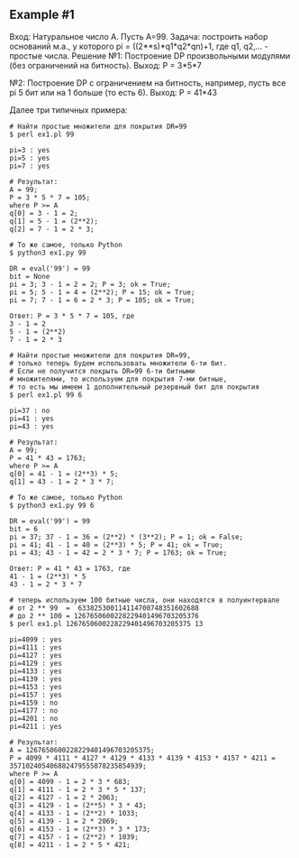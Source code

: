 Example #1
--------------

Вход: Натуральное число А. Пусть А=99.
Задача: построить набор оснований м.а., у которого pi = ((2\*\*s)\*q1\*q2\*qn)+1,
где q1, q2,... - простые числа.
Решение №1: Построение DP произвольными модулями (без ограничений на битность).
Выход: P = 3\*5\*7

№2: Построение DP с ограничением на битность, например, пусть все pi 5 бит или на 1 больше (то есть 6).
Выход: P = 41\*43

Далее три типичных примера:

```Shell
# Найти простые множители для покрытия DR=99
$ perl ex1.pl 99

pi=3 : yes
pi=5 : yes
pi=7 : yes

# Результат:
A = 99;
P = 3 * 5 * 7 = 105;
where P >= A
q[0] = 3 - 1 = 2;
q[1] = 5 - 1 = (2**2);
q[2] = 7 - 1 = 2 * 3;

# То же самое, только Python
$ python3 ex1.py 99

DR = eval('99') = 99
bit = None
pi = 3; 3 - 1 = 2 = 2; P = 3; ok = True;
pi = 5; 5 - 1 = 4 = (2**2); P = 15; ok = True;
pi = 7; 7 - 1 = 6 = 2 * 3; P = 105; ok = True;

Ответ: P = 3 * 5 * 7 = 105, где
3 - 1 = 2
5 - 1 = (2**2)
7 - 1 = 2 * 3
```

```Shell
# Найти простые множители для покрытия DR=99,
# только теперь будем использовать множители 6-ти бит.
# Если не получится покрыть DR=99 6-ти битными
# множителями, то используем для покрытия 7-ми битные,
# то есть мы имеем 1 дополнительный резервный бит для покрытия 
$ perl ex1.pl 99 6

pi=37 : no
pi=41 : yes
pi=43 : yes

# Результат:
A = 99;
P = 41 * 43 = 1763;
where P >= A
q[0] = 41 - 1 = (2**3) * 5;
q[1] = 43 - 1 = 2 * 3 * 7;

# То же самое, только Python
$ python3 ex1.py 99 6

DR = eval('99') = 99
bit = 6
pi = 37; 37 - 1 = 36 = (2**2) * (3**2); P = 1; ok = False;
pi = 41; 41 - 1 = 40 = (2**3) * 5; P = 41; ok = True;
pi = 43; 43 - 1 = 42 = 2 * 3 * 7; P = 1763; ok = True;

Ответ: P = 41 * 43 = 1763, где
41 - 1 = (2**3) * 5
43 - 1 = 2 * 3 * 7
```

```Shell
# теперь используем 100 битные числа, они находятся в полуинтервале
# от 2 ** 99  =  633825300114114700748351602688
# до 2 ** 100 = 1267650600228229401496703205376
$ perl ex1.pl 1267650600228229401496703205375 13

pi=4099 : yes
pi=4111 : yes
pi=4127 : yes
pi=4129 : yes
pi=4133 : yes
pi=4139 : yes
pi=4153 : yes
pi=4157 : yes
pi=4159 : no
pi=4177 : no
pi=4201 : no
pi=4211 : yes

# Результат:
A = 1267650600228229401496703205375;
P = 4099 * 4111 * 4127 * 4129 * 4133 * 4139 * 4153 * 4157 * 4211 = 357102405406882479555878235854939;
where P >= A
q[0] = 4099 - 1 = 2 * 3 * 683;
q[1] = 4111 - 1 = 2 * 3 * 5 * 137;
q[2] = 4127 - 1 = 2 * 2063;
q[3] = 4129 - 1 = (2**5) * 3 * 43;
q[4] = 4133 - 1 = (2**2) * 1033;
q[5] = 4139 - 1 = 2 * 2069;
q[6] = 4153 - 1 = (2**3) * 3 * 173;
q[7] = 4157 - 1 = (2**2) * 1039;
q[8] = 4211 - 1 = 2 * 5 * 421;
```
